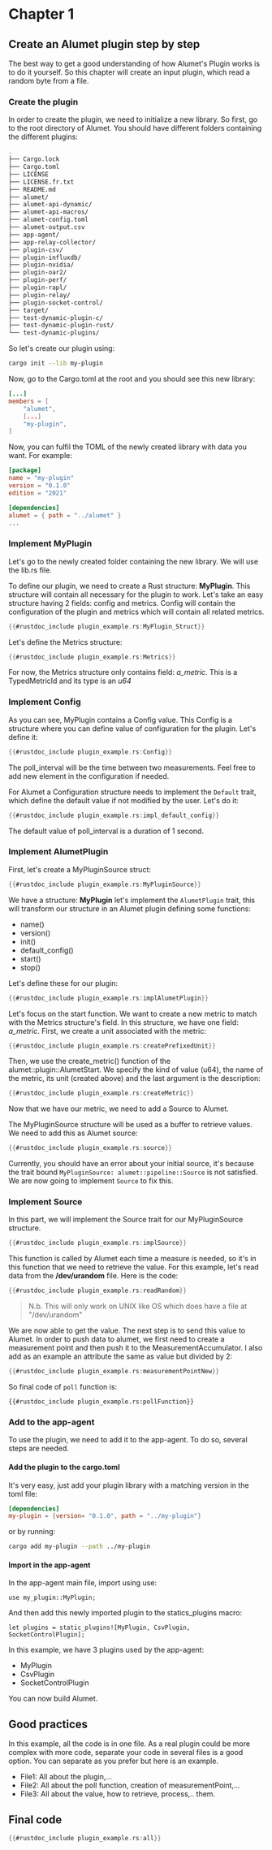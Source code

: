 # Chapter 1

## Create an Alumet plugin step by step

The best way to get a good understanding of how Alumet's Plugin works is to do it yourself. So this chapter will create an input plugin, which
read a random byte from a file.

### Create the plugin

In order to create the plugin, we need to initialize a new library. So first, go to the root directory of Alumet. You should have different
folders containing the different plugins:

```bash
.
├── Cargo.lock
├── Cargo.toml
├── LICENSE
├── LICENSE.fr.txt
├── README.md
├── alumet/
├── alumet-api-dynamic/
├── alumet-api-macros/
├── alumet-config.toml
├── alumet-output.csv
├── app-agent/
├── app-relay-collector/
├── plugin-csv/
├── plugin-influxdb/
├── plugin-nvidia/
├── plugin-oar2/
├── plugin-perf/
├── plugin-rapl/
├── plugin-relay/
├── plugin-socket-control/
├── target/
├── test-dynamic-plugin-c/
├── test-dynamic-plugin-rust/
└── test-dynamic-plugins/
```

So let's create our plugin using:

```bash
cargo init --lib my-plugin
```

Now, go to the Cargo.toml at the root and you should see this new library:

```toml
[...]
members = [
    "alumet",
    [...]
    "my-plugin",
]
```

Now, you can fulfil the TOML of the newly created library with data you want. For example:

```toml
[package]
name = "my-plugin"
version = "0.1.0"
edition = "2021"

[dependencies]
alumet = { path = "../alumet" }
...
```

### Implement MyPlugin

Let's go to the newly created folder containing the new library. We will use the lib.rs file.

To define our plugin, we need to create a Rust structure: **MyPlugin**. This structure will contain all necessary for the plugin to work.
Let's take an easy structure having 2 fields: config and metrics. Config will contain the configuration of the plugin and metrics which
will contain all related metrics.

```rust 
{{#rustdoc_include plugin_example.rs:MyPlugin_Struct}}
```

Let's define the Metrics structure:

```rust
{{#rustdoc_include plugin_example.rs:Metrics}}
```

For now, the Metrics structure only contains field: *a_metric*. This is a TypedMetricId and its type is an *u64*

### Implement Config

As you can see, MyPlugin contains a Config value. This Config is a structure where you can define value of configuration for the plugin.
Let's define it:

```rust
{{#rustdoc_include plugin_example.rs:Config}}
```

The poll_interval will be the time between two measurements. Feel free to add new element in the configuration if needed.

For Alumet a Configuration structure needs to implement the `Default` trait, which define the default value if not modified by the user.
Let's do it:

```rust
{{#rustdoc_include plugin_example.rs:impl_default_config}}
```

The default value of poll_interval is a duration of 1 second.

### Implement AlumetPlugin

First, let's create a MyPluginSource struct:

```rust
{{#rustdoc_include plugin_example.rs:MyPluginSource}}
```

We have a structure: **MyPlugin** let's implement the `AlumetPlugin` trait, this will transform our structure in an Alumet plugin
defining some functions:

- name()
- version()
- init()
- default_config()
- start()
- stop()

Let's define these for our plugin:

```rust
{{#rustdoc_include plugin_example.rs:implAlumetPlugin}}
```

Let's focus on the start function.
We want to create a new metric to match with the Metrics structure's field. In this structure, we have one field: *a_metric*.
First, we create a unit associated with the metric:

```rust
{{#rustdoc_include plugin_example.rs:createPrefixedUnit}}
```

Then, we use the create_metric() function of the alumet::plugin::AlumetStart. We specify the kind of value (u64), the name
of the metric, its unit (created above) and the last argument is the description:

```rust
{{#rustdoc_include plugin_example.rs:createMetric}}
```

Now that we have our metric, we need to add a Source to Alumet.

The MyPluginSource structure will be used as a buffer to retrieve values. We need to add this as Alumet source:

```rust
{{#rustdoc_include plugin_example.rs:source}}
```

Currently, you should have an error about your initial source, it's because the trait bound
`MyPluginSource: alumet::pipeline::Source` is not satisfied. We are now going to implement `Source` to fix this.

### Implement Source

In this part, we will implement the Source trait for our MyPluginSource structure.

```rust
{{#rustdoc_include plugin_example.rs:implSource}}
```

This function is called by Alumet each time a measure is needed, so it's in this function that we need to retrieve the value.
For this example, let's read data from the **/dev/urandom** file.
Here is the code:

```rust
{{#rustdoc_include plugin_example.rs:readRandom}}
```

> N.b. This will only work on UNIX like OS which does have a file at "/dev/urandom"

We are now able to get the value. The next step is to send this value to Alumet.
In order to push data to alumet, we first need to create a measurement point and then push it to the MeasurementAccumulator.
I also add as an example an attribute the same as value but divided by 2:

```rust
{{#rustdoc_include plugin_example.rs:measurementPointNew}}
```

So final code of `poll` function is:

```rust,ignore
{{#rustdoc_include plugin_example.rs:pollFunction}}
```

### Add to the app-agent

To use the plugin, we need to add it to the app-agent. To do so, several steps are needed.

#### Add the plugin to the cargo.toml

It's very easy, just add your plugin library with a matching version in the toml file:

```toml
[dependencies]
my-plugin = {version= "0.1.0", path = "../my-plugin"}
```

or by running:

```bash
cargo add my-plugin --path ../my-plugin
```

#### Import in the app-agent

In the app-agent main file, import using use:

```rust,ignore
use my_plugin::MyPlugin;
```

And then add this newly imported plugin to the statics_plugins macro:

```rust,ignore
let plugins = static_plugins![MyPlugin, CsvPlugin, SocketControlPlugin];
```

In this example, we have 3 plugins used by the app-agent:

- MyPlugin
- CsvPlugin
- SocketControlPlugin

You can now build Alumet.

## Good practices

In this example, all the code is in one file. As a real plugin could be more complex with more code, separate your 
code in several files is a good option. You can separate as you prefer but here is an example.
- File1: All about the plugin,...
- File2: All about the poll function, creation of measurementPoint,...  
- File3: All about the value, how to retrieve, process,.. them.

## Final code

```rust
{{#rustdoc_include plugin_example.rs:all}}
```
